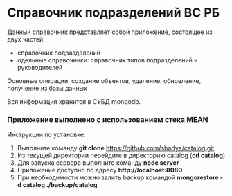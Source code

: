 # Справочник подразделений ВС РБ
Данный справочник представляет собой приложение, состоящее из двух частей:
- справочник подразделений
- одельные справочники: справочник типов подразделений и руководителей

Основные операции: создание объектов, удаление, обновление, получение из базы данных

Вся информация хранится в СУБД mongodb.
### Приложение выполнено с использованием стека MEAN

Инструкции по установке:

1. Выполните команду __git clone__ https://github.com/sbadya/catalog.git
2. Из текущей директории перейдите в директорию catalog (__cd catalog__)
3. Для запуска сервера выполните команду __node server__
4. Приложение доступно по адресу __http://localhost:8080__
5. При необходимости можно залить backup командой __mongorestore -d catalog ./backup/catalog__

